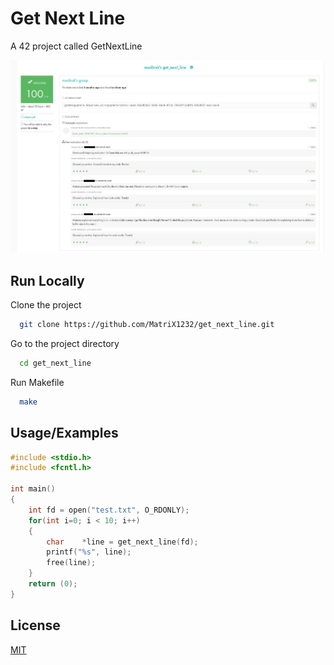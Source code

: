 
# Get Next Line

A 42 project called GetNextLine




![100%](https://github.com/MatriX1232/get_next_line/blob/main/Screenshot%20from%202024-06-17%2016-41-11.jpg)


## Run Locally

Clone the project

```bash
  git clone https://github.com/MatriX1232/get_next_line.git
```

Go to the project directory

```bash
  cd get_next_line
```

Run Makefile

```bash
  make
```


## Usage/Examples

```c
#include <stdio.h>
#include <fcntl.h>

int main()
{
	int	fd = open("test.txt", O_RDONLY);
	for(int i=0; i < 10; i++)
	{
		char	*line = get_next_line(fd);
		printf("%s", line);
		free(line);
	}
	return (0);
}
```


## License

[MIT](https://choosealicense.com/licenses/mit/)

